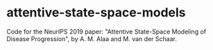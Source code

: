 # attentive-state-space-models
Code for the NeurIPS 2019 paper: "Attentive State-Space Modeling of Disease Progression", by A. M. Alaa and M. van der Schaar.

